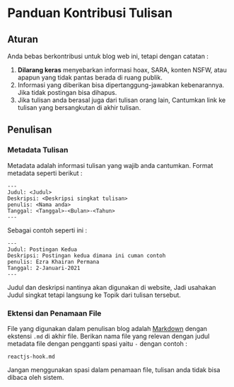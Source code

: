 # Panduan Kontribusi Tulisan

## Aturan

Anda bebas berkontribusi untuk blog web ini, tetapi dengan catatan :

1. **Dilarang keras** menyebarkan informasi hoax, SARA, konten NSFW, atau apapun yang tidak pantas berada di ruang publik.
2. Informasi yang diberikan bisa dipertanggung-jawabkan kebenarannya. Jika tidak postingan bisa dihapus.
3. Jika tulisan anda berasal juga dari tulisan orang lain, Cantumkan link ke tulisan yang bersangkutan di akhir tulisan.

## Penulisan

### Metadata Tulisan

Metadata adalah informasi tulisan yang wajib anda cantumkan. Format metadata seperti berikut :

```
---
Judul: <Judul>
Deskripsi: <Deskripsi singkat tulisan>
penulis: <Nama anda>
Tanggal: <Tanggal>-<Bulan>-<Tahun>
---
```

Sebagai contoh seperti ini :

```
---
Judul: Postingan Kedua
Deskripsi: Postingan kedua dimana ini cuman contoh
penulis: Ezra Khairan Permana
Tanggal: 2-Januari-2021
---
```

Judul dan deskripsi nantinya akan digunakan di website, Jadi usahakan Judul singkat tetapi langsung ke Topik dari tulisan tersebut.

### Ektensi dan Penamaan File

File yang digunakan dalam penulisan blog adalah [Markdown](https://id.wikipedia.org/wiki/Markdown) dengan ekstensi `.md` di akhir file. Berikan nama file yang relevan dengan judul metadata file dengan pengganti spasi yaitu `-` dengan contoh :

```
reactjs-hook.md
```

Jangan menggunakan spasi dalam penamaan file, tulisan anda tidak bisa dibaca oleh sistem.
